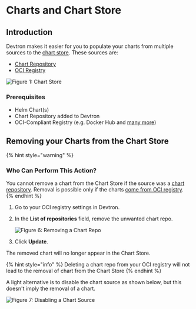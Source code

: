 # Charts and Chart Store

## Introduction

Devtron makes it easier for you to populate your charts from multiple sources to the [chart store](./resources/glossary.md#chart-store). These sources are: 
* [Chart Repository](./chart-repo.md)
* [OCI Registry](./oci-registry.md#use-as-chart-repository)

![Figure 1: Chart Store](https://devtron-public-asset.s3.us-east-2.amazonaws.com/images/dashboard/charts-store-page.jpg)

### Prerequisites 

* Helm Chart(s)
* Chart Repository added to Devtron
* OCI-Compliant Registry (e.g. Docker Hub and [many more](./oci-registry.md#supported-registry-providers)) 


## Removing your Charts from the Chart Store

{% hint style="warning" %}
### Who Can Perform This Action?
You cannot remove a chart from the Chart Store if the source was a [chart repository](./chart-repo.md). Removal is possible only if the charts [come from OCI registry](./oci-registry.md#push-helm-packages).
{% endhint %}

1. Go to your OCI registry settings in Devtron.

2. In the **List of repositories** field, remove the unwanted chart repo.

    ![Figure 6: Removing a Chart Repo](https://devtron-public-asset.s3.us-east-2.amazonaws.com/images/dashboard/remove-chart-repo.gif)

3. Click **Update**.

The removed chart will no longer appear in the Chart Store.

{% hint style="info" %}
Deleting a chart repo from your OCI registry will not lead to the removal of chart from the Chart Store
{% endhint %}

A light alternative is to disable the chart source as shown below, but this doesn't imply the removal of a chart.

![Figure 7: Disabling a Chart Source](https://devtron-public-asset.s3.us-east-2.amazonaws.com/images/deploy-chart/overview-of-charts/disable-chart-source-db.jpg)
